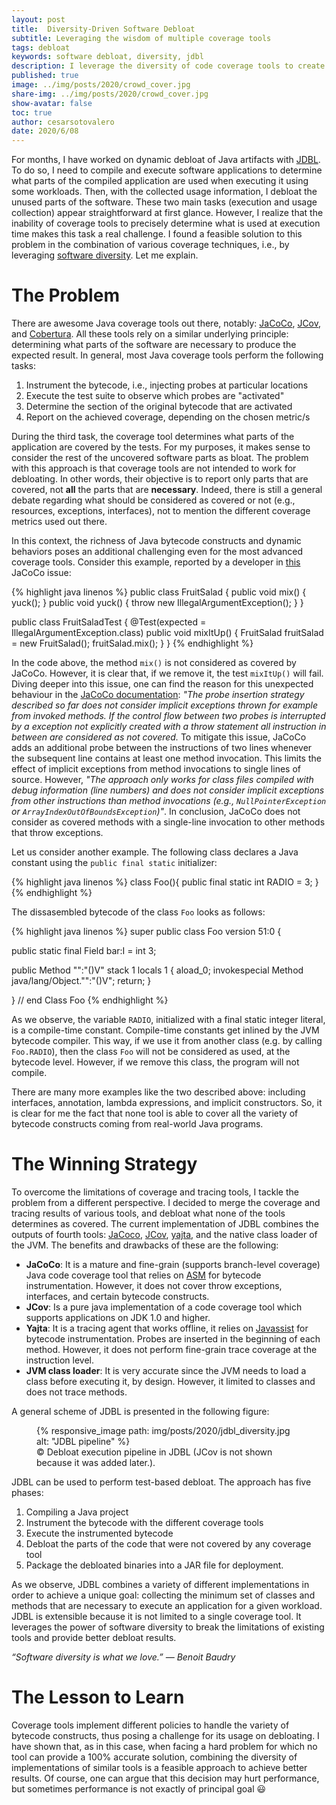 ```yaml
---
layout: post
title:  Diversity-Driven Software Debloat
subtitle: Leveraging the wisdom of multiple coverage tools
tags: debloat
keywords: software debloat, diversity, jdbl
description: I leverage the diversity of code coverage tools to create a tool to automatically debloat Java artifacts.
published: true
image: ../img/posts/2020/crowd_cover.jpg
share-img: ../img/posts/2020/crowd_cover.jpg
show-avatar: false
toc: true
author: cesarsotovalero
date: 2020/6/08
---
```


For months, I have worked on dynamic debloat of Java artifacts with [JDBL](https://github.com/castor-software/jdbl). To do so, I need to compile and execute software applications to determine what parts of the compiled application are used when executing it using some workloads. Then, with the collected usage information, I debloat the unused parts of the software. These two main tasks (execution and usage collection)  appear straightforward at first glance. However, I realize that the inability of coverage tools to precisely determine what is used at execution time makes this task a real challenge. I found a feasible solution to this problem in the combination of various coverage techniques, i.e., by leveraging [software diversity](https://dl.acm.org/doi/abs/10.1145/2807593). Let me explain.  

# The Problem

There are awesome Java coverage tools out there, notably: [JaCoCo](https://www.eclemma.org/jacoco/), [JCov](https://wiki.openjdk.java.net/display/CodeTools/jcov), and [Cobertura](https://cobertura.github.io/cobertura/). All these tools rely on a similar underlying principle: determining what parts of the software are necessary to produce the expected result. In general, most Java coverage tools perform the following tasks:

1. Instrument the bytecode, i.e., injecting probes at particular locations 
2. Execute the test suite to observe which probes are "activated"
3. Determine the section of the original bytecode that are activated
4. Report on the achieved coverage, depending on the chosen metric/s

During the third task, the coverage tool determines what parts of the application are covered by the tests. For my purposes, it makes sense to consider the rest of the uncovered software parts as bloat. The problem with this approach is that coverage tools are not intended to work for debloating. In other words, their objective is to report only parts that are covered, not  **all** the parts that are **necessary**. Indeed, there is still a general debate regarding what should be considered as covered or not (e.g., resources, exceptions, interfaces), not to mention the different coverage metrics used out there.

In this context, the richness of Java bytecode constructs and dynamic behaviors poses an additional challenging even for the most advanced coverage tools. Consider this example, reported by a developer in [this](https://github.com/jacoco/eclemma/issues/61) JaCoCo issue: 

{% highlight java linenos %}
public class FruitSalad {
    public void mix() {
        yuck();
    }
    public void yuck() {
        throw new IllegalArgumentException();
    }
}

public class FruitSaladTest {
    @Test(expected = IllegalArgumentException.class)
    public void mixItUp() {
        FruitSalad fruitSalad = new FruitSalad();
        fruitSalad.mix();
    }
}
{% endhighlight %}

In the code above, the method `mix()` is not considered as covered by JaCoCo. However, it is clear that, if we remove it, the test `mixItUp()` will fail. Diving deeper into this issue, one can find the reason for this unexpected behaviour in the [JaCoCo documentation](https://www.eclemma.org/jacoco/trunk/doc/flow.html): _"The probe insertion strategy described so far does not consider implicit exceptions thrown for example from invoked methods. If the control flow between two probes is interrupted by a exception not explicitly created with a throw statement all instruction in between are considered as not covered._ To mitigate this issue, JaCoCo adds an additional probe between the instructions of two lines whenever the subsequent line contains at least one method invocation. This limits the effect of implicit exceptions from method invocations to single lines of source. However, _"The approach only works for class files  compiled with debug information (line numbers) and does not
 consider implicit exceptions  from other instructions than method invocations (e.g., `NullPointerException` or `ArrayIndexOutOfBoundsException`)"_. In conclusion, JaCoCo does not consider as covered methods with a single-line invocation to other methods that throw exceptions.

Let us consider another example. The following class declares a Java constant using the `public final static` initializer:

{% highlight java linenos %}
class Foo(){
    public final static int RADIO = 3;
}
{% endhighlight %}


The dissasembled bytecode of the class `Foo` looks as follows:

{% highlight java linenos %}
super public class Foo
    version 51:0
{

public static final Field bar:I = int 3;

public Method "<init>":"()V"
    stack 1 locals 1
{
    aload_0;
    invokespecial   Method java/lang/Object."<init>":"()V";
    return;
}

} // end Class Foo
{% endhighlight %}

As we observe, the variable `RADIO`, initialized with a final static integer literal, is a compile-time constant. Compile-time constants get inlined by the JVM bytecode compiler. This way, if we use it from another class (e.g. by calling `Foo.RADIO`), then the class `Foo` will not be considered as used, at the bytecode level. However, if we remove this class, the program will not compile.

There are many more examples like the two described above: including interfaces, annotation, lambda expressions, and implicit constructors. So, it is clear for me the fact that none tool is able to cover all the variety of bytecode constructs coming from real-world Java programs. 

# The Winning Strategy

To overcome the limitations of coverage and tracing tools, I tackle the problem from a different perspective. I decided to merge the coverage and tracing results of various tools, and debloat what none of the tools determines as covered. The current implementation of JDBL combines the outputs of fourth tools: [JaCoco](https://www.jacoco.org/jacoco/), [JCov](https://wiki.openjdk.java.net/display/CodeTools/jcov), [yajta](https://github.com/castor-software/yajta/), and the native class loader of the JVM. The benefits and drawbacks of these are the following:

- **JaCoCo**: It is a mature and fine-grain (supports branch-level coverage) Java code coverage tool that relies on [ASM](https://asm.ow2.io/) for bytecode instrumentation. However, it does not cover throw exceptions, interfaces, and certain bytecode constructs.
- **JCov**: Is a pure java implementation of a code coverage tool which supports applications on JDK 1.0 and higher.
- **Yajta**: It is a tracing agent that works offline, it relies on [Javassist](https://www.javassist.org/) for bytecode instrumentation. Probes are inserted in the beginning of each method. However, it does not perform fine-grain trace coverage at the instruction level.
- **JVM class loader**: It is very accurate since the JVM needs to load a class before executing it, by design. However, it limited to classes and does not trace methods. 

A general scheme of JDBL is presented in the following figure:


<figure class="jb_picture">
  {% responsive_image path: img/posts/2020/jdbl_diversity.jpg alt: "JDBL pipeline" %}
  <figcaption class="stroke">
    &#169; Debloat execution pipeline in JDBL (JCov is not shown because it was added later.).
  </figcaption>
</figure>

JDBL can be used to perform test-based debloat. The approach has five phases:

1. Compiling a Java project
2. Instrument the bytecode with the different coverage tools
3. Execute the instrumented bytecode
4. Debloat the parts of the code that were not covered by any coverage tool
5. Package the debloated binaries into a JAR file for deployment.

As we observe, JDBL combines a variety of different implementations in order to achieve a unique goal: collecting the minimum set of classes and methods that are necessary to execute an application for a given workload. JDBL is extensible because it is not limited to a single coverage tool.  It leverages the power of software diversity to break the limitations of existing tools and provide better debloat results.
<aside class="quote">
    <em>“Software diversity is what we love.” ― <cite>Benoit Baudry</cite></em> 
</aside>


# The Lesson to Learn

Coverage tools implement different policies to handle the variety of bytecode constructs, thus posing a challenge for its usage on debloating. I have shown that, as in this case, when facing a hard problem for which no tool can provide a 100% accurate solution, combining the diversity of implementations of similar tools is a feasible approach to achieve better results. Of course, one can argue that this decision may hurt performance, but sometimes performance is not exactly of principal goal :smiley:
